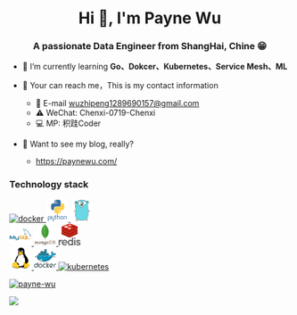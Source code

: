 <h1 align="center">Hi 👋, I'm Payne Wu</h1>

<h3 align="center">A passionate Data Engineer from ShangHai, Chine 😁</h3>

- 🌱 I’m currently learning **Go、Dokcer、Kubernetes、Service Mesh、ML**
- 🌲 Your can reach me，This is my contact information
  - 📧 E-mail wuzhipeng1289690157@gmail.com
  - ⚠️ WeChat: Chenxi-0719-Chenxi
  - 💻 MP: 积跬Coder
 
- 🤔 Want to see my blog, really? 
  - https://paynewu.com/


<h3> Technology stack </h3>
<div>
    <div>
        <a href="https://git-scm.com/" target="_blank">
            <img src="https://www.vectorlogo.zone/logos/git-scm/git-scm-icon.svg"
                 alt="docker" width="40" height="40"/>
        </a>
        <a href="https://www.python.org/" target="_blank">
            <img src="https://raw.githubusercontent.com/devicons/devicon/master/icons/python/python-original-wordmark.svg"
                 alt="docker" width="40" height="40"/>
        </a>
        <a href="https://golang.org" target="_blank"> <img
                src="https://raw.githubusercontent.com/devicons/devicon/master/icons/go/go-original.svg"
                alt="go" width="40" height="40"/>
        </a>
    </div>
    <div>
        <a href="https://www.mysql.com/" target="_blank">
            <img src="https://raw.githubusercontent.com/devicons/devicon/master/icons/mysql/mysql-original-wordmark.svg"
                 alt="mysql" width="40" height="40"/>
        </a>
        <a href="https://www.mongodb.com/">
            <img src="https://raw.githubusercontent.com/devicons/devicon/master/icons/mongodb/mongodb-original-wordmark.svg"
                 alt="mongodb" width="40" height="40"/>
        </a>
        <a href="https://redis.io/">
            <img src="https://raw.githubusercontent.com/devicons/devicon/master/icons/redis/redis-original-wordmark.svg"
                 alt="redis" width="40" height="40"/>
        </a>
    </div>
    <div>
        <a href="https://www.linux.org/" target="_blank">
            <img src="https://raw.githubusercontent.com/devicons/devicon/master/icons/linux/linux-original.svg"
                 alt="linux" width="40" height="40"/>
        </a>
        <a href="https://www.docker.com/" target="_blank">
            <img src="https://raw.githubusercontent.com/devicons/devicon/master/icons/docker/docker-original-wordmark.svg"
                 alt="docker" width="40" height="40"/>
        </a>
        <a href="https://kubernetes.io" target="_blank">
            <img src="https://www.vectorlogo.zone/logos/kubernetes/kubernetes-icon.svg"
                 alt="kubernetes" width="40" height="40"/>
        </a>
    </div>
</div>

<p align="left"> 
  <a href="https://github.com/ryo-ma/github-profile-trophy"><img src="https://github-profile-trophy.vercel.app/?username=payne-wu" alt="payne-wu" /></a> 
</p>
<p align="left">
  <img src ="https://github-readme-stats.vercel.app/api?username=payne-wu&show_icons=true&theme=radical">
</p>
